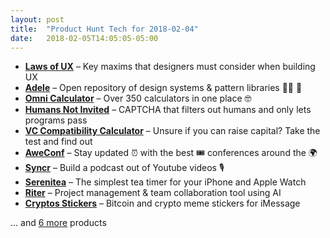 ```yaml
---
layout: post
title:  "Product Hunt Tech for 2018-02-04"
date:   2018-02-05T14:05:05-05:00
---
```


* **[Laws of UX](https://www.producthunt.com/posts/laws-of-ux?utm_campaign=producthunt-api&utm_medium=api&utm_source=Application%3A+Daily+Digest+RSS+%28ID%3A+3202%29)** – Key maxims that designers must consider when building UX
* **[Adele](https://www.producthunt.com/posts/adele?utm_campaign=producthunt-api&utm_medium=api&utm_source=Application%3A+Daily+Digest+RSS+%28ID%3A+3202%29)** – Open repository of design systems & pattern libraries 👨‍🎨 🎨
* **[Omni Calculator](https://www.producthunt.com/posts/omni-calculator?utm_campaign=producthunt-api&utm_medium=api&utm_source=Application%3A+Daily+Digest+RSS+%28ID%3A+3202%29)** – Over 350 calculators in one place 🤓
* **[Humans Not Invited](https://www.producthunt.com/posts/humans-not-invited?utm_campaign=producthunt-api&utm_medium=api&utm_source=Application%3A+Daily+Digest+RSS+%28ID%3A+3202%29)** – CAPTCHA that filters out humans and only lets programs pass
* **[VC Compatibility Calculator](https://www.producthunt.com/posts/vc-compatibility-calculator?utm_campaign=producthunt-api&utm_medium=api&utm_source=Application%3A+Daily+Digest+RSS+%28ID%3A+3202%29)** – Unsure if you can raise capital? Take the test and find out
* **[AweConf](https://www.producthunt.com/posts/aweconf?utm_campaign=producthunt-api&utm_medium=api&utm_source=Application%3A+Daily+Digest+RSS+%28ID%3A+3202%29)** – Stay updated ⏰ with the best 🎟 conferences around the 🌍
* **[Syncr](https://www.producthunt.com/posts/syncr?utm_campaign=producthunt-api&utm_medium=api&utm_source=Application%3A+Daily+Digest+RSS+%28ID%3A+3202%29)** – Build a podcast out of Youtube videos 🎙
* **[Serenitea](https://www.producthunt.com/posts/serenitea?utm_campaign=producthunt-api&utm_medium=api&utm_source=Application%3A+Daily+Digest+RSS+%28ID%3A+3202%29)** – The simplest tea timer for your iPhone and Apple Watch
* **[Riter](https://www.producthunt.com/posts/riter?utm_campaign=producthunt-api&utm_medium=api&utm_source=Application%3A+Daily+Digest+RSS+%28ID%3A+3202%29)** – Project management & team collaboration tool using AI
* **[Cryptos Stickers](https://www.producthunt.com/posts/cryptos-stickers?utm_campaign=producthunt-api&utm_medium=api&utm_source=Application%3A+Daily+Digest+RSS+%28ID%3A+3202%29)** – Bitcoin and crypto meme stickers for iMessage

… and [6 more](https://www.producthunt.com/tech) products